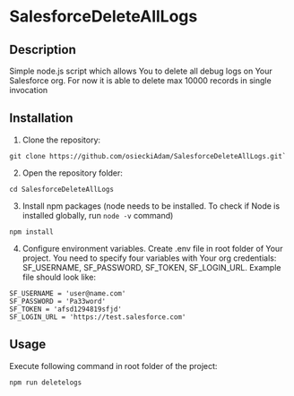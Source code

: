 # SalesforceDeleteAllLogs
## Description
Simple node.js script which allows You to delete all debug logs on Your Salesforce org.
For now it is able to delete max 10000 records in single invocation

## Installation
1. Clone the repository:
```
git clone https://github.com/osieckiAdam/SalesforceDeleteAllLogs.git`
```
2. Open the repository folder:
```
cd SalesforceDeleteAllLogs
```
3. Install npm packages (node needs to be installed. To check if Node is installed globally, run `node -v` command)
```
npm install
```
4. Configure environment variables. 
Create .env file in root folder of Your project. You need to specify four variables with Your org credentials: SF_USERNAME, SF_PASSWORD, SF_TOKEN, SF_LOGIN_URL. Example file should look like: 
```
SF_USERNAME = 'user@name.com'
SF_PASSWORD = 'Pa33word'
SF_TOKEN = 'afsd1294819sfjd'
SF_LOGIN_URL = 'https://test.salesforce.com'
```
## Usage
Execute following command in root folder of the project:
```
npm run deletelogs
```
